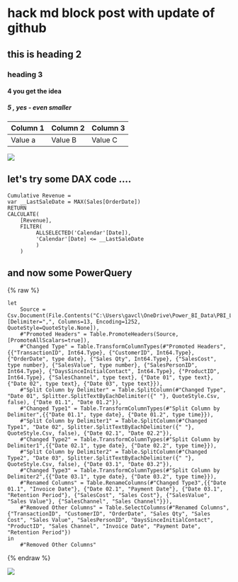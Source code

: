 # hack md block post with update of github

## this is heading 2
### heading 3
#### 4 you get the idea
##### 5 , yes - even smaller



| Column 1 | Column 2 | Column 3 |
| -------- | -------- | -------- |
| Value a  | Value B  | Value C  |

![](https://i.imgur.com/V904DjX.png)


## let's try some DAX code ....

```dax
Cumulative Revenue = 
var __LastSaleDate = MAX(Sales[OrderDate])
RETURN
CALCULATE(
    [Revenue],
    FILTER(
         ALLSELECTED('Calendar'[Date]),
         'Calendar'[Date] <= __LastSaleDate
         )
    )
```
## and now some PowerQuery
{% raw %}
```powerquery
let
    Source = Csv.Document(File.Contents("C:\Users\gavcl\OneDrive\Power_BI_Data\PBI_Labs_SalesTransactionDatav2.csv"),[Delimiter=",", Columns=13, Encoding=1252, QuoteStyle=QuoteStyle.None]),
    #"Promoted Headers" = Table.PromoteHeaders(Source, [PromoteAllScalars=true]),
    #"Changed Type" = Table.TransformColumnTypes(#"Promoted Headers",{{"TransactionID", Int64.Type}, {"CustomerID", Int64.Type}, {"OrderDate", type date}, {"Sales Qty", Int64.Type}, {"SalesCost", type number}, {"SalesValue", type number}, {"SalesPersonID", Int64.Type}, {"DaysSinceInitialContact", Int64.Type}, {"ProductID", Int64.Type}, {"SalesChannel", type text}, {"Date 01", type text}, {"Date 02", type text}, {"Date 03", type text}}),
    #"Split Column by Delimiter" = Table.SplitColumn(#"Changed Type", "Date 01", Splitter.SplitTextByEachDelimiter({" "}, QuoteStyle.Csv, false), {"Date 01.1", "Date 01.2"}),
    #"Changed Type1" = Table.TransformColumnTypes(#"Split Column by Delimiter",{{"Date 01.1", type date}, {"Date 01.2", type time}}),
    #"Split Column by Delimiter1" = Table.SplitColumn(#"Changed Type1", "Date 02", Splitter.SplitTextByEachDelimiter({" "}, QuoteStyle.Csv, false), {"Date 02.1", "Date 02.2"}),
    #"Changed Type2" = Table.TransformColumnTypes(#"Split Column by Delimiter1",{{"Date 02.1", type date}, {"Date 02.2", type time}}),
    #"Split Column by Delimiter2" = Table.SplitColumn(#"Changed Type2", "Date 03", Splitter.SplitTextByEachDelimiter({" "}, QuoteStyle.Csv, false), {"Date 03.1", "Date 03.2"}),
    #"Changed Type3" = Table.TransformColumnTypes(#"Split Column by Delimiter2",{{"Date 03.1", type date}, {"Date 03.2", type time}}),
    #"Renamed Columns" = Table.RenameColumns(#"Changed Type3",{{"Date 01.1", "Invoice Date"}, {"Date 02.1", "Payment Date"}, {"Date 03.1", "Retention Period"}, {"SalesCost", "Sales Cost"}, {"SalesValue", "Sales Value"}, {"SalesChannel", "Sales Channel"}}),
    #"Removed Other Columns" = Table.SelectColumns(#"Renamed Columns",{"TransactionID", "CustomerID", "OrderDate", "Sales Qty", "Sales Cost", "Sales Value", "SalesPersonID", "DaysSinceInitialContact", "ProductID", "Sales Channel", "Invoice Date", "Payment Date", "Retention Period"})
in
    #"Removed Other Columns"
```
{% endraw %}

![](https://i.imgur.com/YM8BgTB.png)


